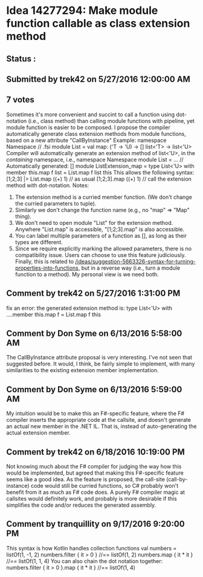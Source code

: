 # Idea 14277294: Make module function callable as class extension method #

## Status : 

## Submitted by trek42 on 5/27/2016 12:00:00 AM

## 7 votes

Sometimes it's more convenient and succint to call a function using dot-notation (i.e., class method) than calling module functions with pipeline, yet module function is easier to be composed. I propose the compiler automatically generate class extension methods from module functions, based on a new attribute "CallByInstance" Example:
namespace Namespace
// .fsi
module List =
val map: ('T -> 'U) -> [<CallByInstance>] list<'T> -> list<'U>
Compiler will automatically generate an extension method of list<'U>, in the *containing* namespace, i.e.,
namespace Namespace
module List = ...
// Automatically generated:
[<AutoOpen>]
module ListExtension_map =
type List<'U> with
member this.map f list = List.map f list this
This allows the following syntax:
[1;2;3] |> List.map ((+) 1) // as usual
[1;2;3].map ((+) 1) // call the extension method with dot-notation.
Notes:
1. The extension method is a curried member function. (We don't change the curried parameters to tuple).
2. Similarly we don't change the function name (e.g., no "map" => "Map" thing).
3. We don't need to open module "List" for the extension method. Anywhere "List.map" is accessible, "[1;2;3].map" is also accessible.
4. You can label multiple parameters of a function as [<CallByInstance>], as long as their types are different.
5. Since we require explicitly marking the allowed parameters, there is no compatibility issue. Users can choose to use this feature judiciously.
Finally, this is related to [/ideas/suggestion-5663326-syntax-for-turning-properties-into-functions,](/ideas/suggestion-5663326-syntax-for-turning-properties-into-functions,.md) but in a reverse way (i.e., turn a module function to a method). My personal view is we need both.




## Comment by trek42 on 5/27/2016 1:31:00 PM

fix an error: the generated extension method is:
type List<'U> with
....member this.map f = List.map f this

## Comment by Don Syme on 6/13/2016 5:58:00 AM

The CallByInstance attribute proposal is very interesting. I've not seen that suggested before. It would, I think, be fairly simple to implement, with many similarities to the existing extension member implementation.

## Comment by Don Syme on 6/13/2016 5:59:00 AM

My intuition would be to make this an F#-specific feature, where the F# compiler inserts the appropriate code at the callsite, and doesn't generate an actual new member in the .NET IL.
That is, instead of auto-generating the actual extension member.

## Comment by trek42 on 6/18/2016 10:19:00 PM

Not knowing much about the F# compiler for judging the way how this would be implemented, but agreed that making this F#-specific feature seems like a good idea. As the feature is proposed, the call-site (call-by-instance) code would still be curried functions, so C# probably won't benefit from it as much as F# code does. A purely F# compiler magic at callsites would definitely work, and probably is more desirable if this simplifies the code and/or reduces the generated assembly.

## Comment by tranquillity on 9/17/2016 9:20:00 PM

This syntax is how Kotlin handles collection functions
val numbers = listOf(1, -1, 2)
numbers.filter { it > 0 } //== listOf(1, 2)
numbers.map { it * it } //== listOf(1, 1, 4)
You can also chain the dot notation together:
numbers.filter { it > 0 }.map { it * it } //== listOf(1, 4)

